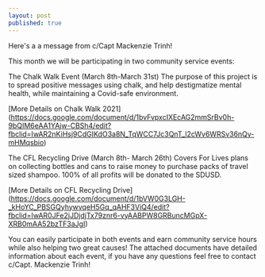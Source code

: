 ```yaml
---
layout: post
published: true
---
```

Here's a a message from c/Capt Mackenzie Trinh!

This month we will be participating in two community service events:

The Chalk Walk Event (March 8th-March 31st)
The purpose of this project is to spread positive messages using chalk, and help destigmatize mental health, while maintaining a Covid-safe environment.

[More Details on Chalk Walk 2021] (https://docs.google.com/document/d/1bvFvpxcIXEcAG2mmSrBv0h-9bQIM6eAA1YAjw-CBSh4/edit?fbclid=IwAR2nKiHsj9CdGIKdO3a8N_TqWCC7Jc3QnT_l2cWv6WRSv36nQv-mHMqsbio)

The CFL Recycling Drive (March 8th- March 26th)
Covers For Lives plans on collecting bottles and cans to raise money to purchase packs of travel sized shampoo. 100% of all profits will be donated to the SDUSD.

[More Details on CFL Recycling Drive] (https://docs.google.com/document/d/1bVW0G3LGH-_kHoYC_PBSGQyhywvqeH5Gq_qAHF3ViQ4/edit?fbclid=IwAR0JFe2jJDjdjTx79znr6-vyAABPW8GRBuncMGpX-XRB0mAA52bzTF3aJgI)

You can easily participate in both events and earn community service hours while also helping two great causes! The attached documents have detailed information about each event, if you have any questions feel free to contact c/Capt. Mackenzie Trinh!
